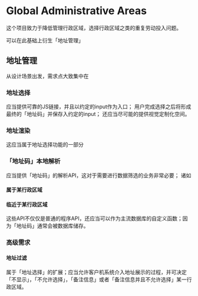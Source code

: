 # Global Administrative Areas

这个项目致力于降低管理行政区域，选择行政区域之类的重复劳动投入问题。

可以在此基础上衍生「地址管理」
## 地址管理
从设计场景出发，需求点大致集中在
### 地址选择
应当提供可靠的JS链接，并且以约定的input作为入口；
用户完成选择之后将形成最终的「地址码」并保存入约定的input；
还应当尽可能的提供视觉定制化空间。
### 地址渲染
这应当属于地址选择功能的一部分
### 「地址码」本地解析
应当提供「地址码」的解析API，这对于需要进行数据筛选的业务非常必要；
诸如
#### 属于某行政区域
#### 临近于某行政区域
这些API不仅仅是普通的程序API，还应当可以作为主流数据库的自定义函数；因为「地址码」通常会被数据库储存。
### 高级需求
#### 地址过滤
属于「地址选择」的扩展；应当允许客户机系统介入地址展示的过程，并可决定「不显示」，「不允许选择」，「备注信息」或者「备注信息并且不允许选择」某一行政区域。